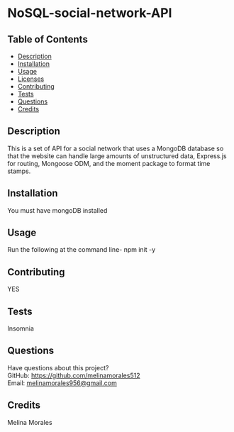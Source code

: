# NoSQL-social-network-API
    
## Table of Contents
* [Description](#description)
* [Installation](#installation)
* [Usage](#usage)
* [Licenses](#licenses)
* [Contributing](#contributing)
* [Tests](#tests)
* [Questions](#questions)
* [Credits](#credits)

## Description

This is a set of API for a social network that uses a MongoDB database so that the website can handle large amounts of unstructured data, Express.js for routing, Mongoose ODM, and the moment package to format time stamps.

## Installation

You must have mongoDB installed
## Usage
Run the following at the command line- npm init -y

## Contributing

YES

## Tests

Insomnia 

## Questions

Have questions about this project?  
GitHub: https://github.com/melinamorales512  
Email: melinamorales956@gmail.com
## Credits
Melina Morales
